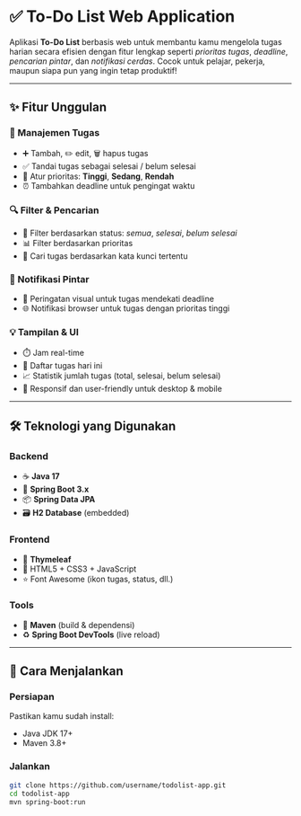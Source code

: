 # ✅ To-Do List Web Application

Aplikasi **To-Do List** berbasis web untuk membantu kamu mengelola tugas harian secara efisien dengan fitur lengkap seperti *prioritas tugas*, *deadline*, *pencarian pintar*, dan *notifikasi cerdas*. Cocok untuk pelajar, pekerja, maupun siapa pun yang ingin tetap produktif!

---

## ✨ Fitur Unggulan

### 📝 Manajemen Tugas
- ➕ Tambah, ✏️ edit, 🗑️ hapus tugas
- ✅ Tandai tugas sebagai selesai / belum selesai
- 🔺 Atur prioritas: **Tinggi**, **Sedang**, **Rendah**
- ⏰ Tambahkan deadline untuk pengingat waktu

### 🔍 Filter & Pencarian
- 🎯 Filter berdasarkan status: *semua*, *selesai*, *belum selesai*
- 📊 Filter berdasarkan prioritas
- 🔎 Cari tugas berdasarkan kata kunci tertentu

### 🔔 Notifikasi Pintar
- 🚨 Peringatan visual untuk tugas mendekati deadline
- 🌐 Notifikasi browser untuk tugas dengan prioritas tinggi

### 💡 Tampilan & UI
- ⏱️ Jam real-time
- 📅 Daftar tugas hari ini
- 📈 Statistik jumlah tugas (total, selesai, belum selesai)
- 📱 Responsif dan user-friendly untuk desktop & mobile

---

## 🛠️ Teknologi yang Digunakan

### Backend
- ☕ **Java 17**
- 🌱 **Spring Boot 3.x**
- 📦 **Spring Data JPA**
- 🗃️ **H2 Database** (embedded)

### Frontend
- 🧩 **Thymeleaf**
- 🎨 HTML5 + CSS3 + JavaScript
- ⭐ Font Awesome (ikon tugas, status, dll.)

### Tools
- 🧰 **Maven** (build & dependensi)
- ♻️ **Spring Boot DevTools** (live reload)

---

## 🚀 Cara Menjalankan

### Persiapan
Pastikan kamu sudah install:
- Java JDK 17+
- Maven 3.8+

### Jalankan
```bash
git clone https://github.com/username/todolist-app.git
cd todolist-app
mvn spring-boot:run
